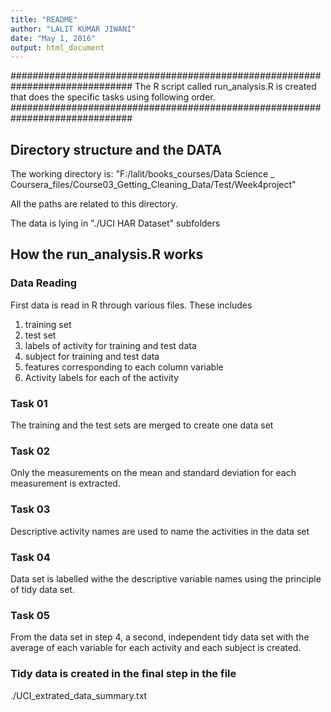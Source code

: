 ```yaml
---
title: "README"
author: "LALIT KUMAR JIWANI"
date: "May 1, 2016"
output: html_document
---
```


##############################################################################
The R script called run_analysis.R is created that does the specific tasks using 
following order. 
##############################################################################


## Directory structure and the DATA #####################

The working directory is:
"F:/lalit/books_courses/Data Science _ Coursera_files/Course03_Getting_Cleaning_Data/Test/Week4project"

All the paths are related to this directory.

 The data is lying in "./UCI HAR Dataset" subfolders 

## How the run_analysis.R works ##


### Data Reading ###########
First data is read in R through various files. These includes
   1. training set
   2. test set
   3. labels of activity for training and test data
   4. subject for training and test data
   5. features corresponding to each column variable
   6. Activity labels for each of the activity
   
### Task 01 ###########
The training and the test sets are merged to create one data set

### Task 02 ###########
Only the measurements on the mean and standard deviation for each measurement is extracted.

### Task 03 ###########
Descriptive activity names are used to name the activities in the data set

### Task 04 ###########
Data set is labelled withe the descriptive variable names using the principle 
of tidy data set.

### Task 05 ###########
From the data set in step 4, a second, independent tidy data set with the average of each variable for each activity and each subject is created.

### Tidy data is created in the final step in the file ###########
./UCI_extrated_data_summary.txt


